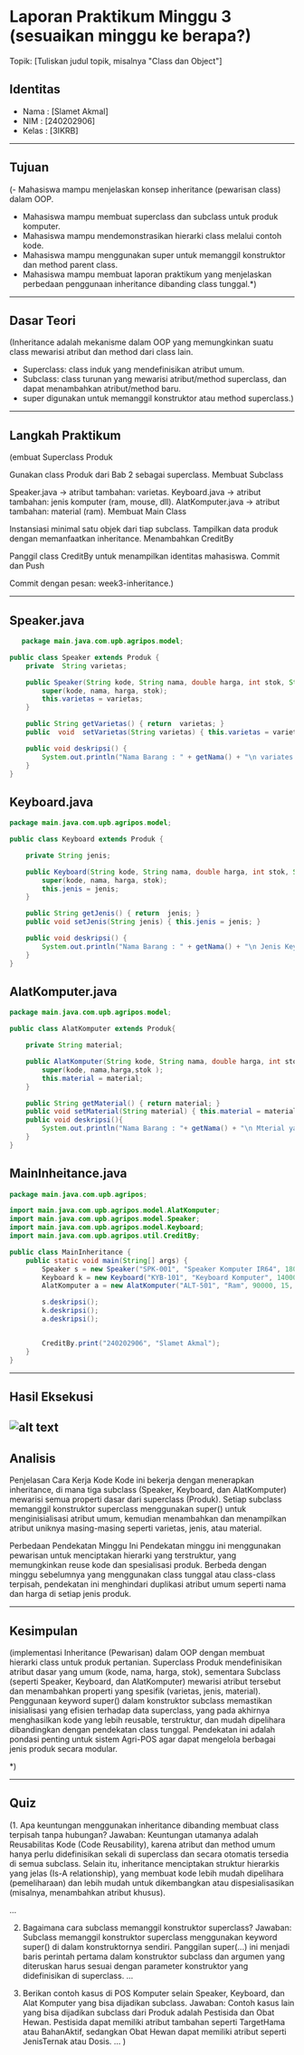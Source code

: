 # Laporan Praktikum Minggu 3 (sesuaikan minggu ke berapa?)
Topik: [Tuliskan judul topik, misalnya "Class dan Object"]

## Identitas
- Nama  : [Slamet Akmal]
- NIM   : [240202906]
- Kelas : [3IKRB]

---

## Tujuan
(- Mahasiswa mampu menjelaskan konsep inheritance (pewarisan class) dalam OOP.
- Mahasiswa mampu membuat superclass dan subclass untuk produk komputer.
- Mahasiswa mampu mendemonstrasikan hierarki class melalui contoh kode.
- Mahasiswa mampu menggunakan super untuk memanggil konstruktor dan method parent class.
- Mahasiswa mampu membuat laporan praktikum yang menjelaskan perbedaan penggunaan inheritance dibanding class tunggal.*)

---

## Dasar Teori
(Inheritance adalah mekanisme dalam OOP yang memungkinkan suatu class mewarisi atribut dan method dari class lain.

- Superclass: class induk yang mendefinisikan atribut umum.
- Subclass: class turunan yang mewarisi atribut/method superclass, dan dapat menambahkan atribut/method baru.
- super digunakan untuk memanggil konstruktor atau method superclass.)

---

## Langkah Praktikum
(embuat Superclass Produk

Gunakan class Produk dari Bab 2 sebagai superclass.
Membuat Subclass

Speaker.java → atribut tambahan: varietas.
Keyboard.java → atribut tambahan: jenis komputer (ram, mouse, dll).
AlatKomputer.java → atribut tambahan: material (ram).
Membuat Main Class

Instansiasi minimal satu objek dari tiap subclass.
Tampilkan data produk dengan memanfaatkan inheritance.
Menambahkan CreditBy

Panggil class CreditBy untuk menampilkan identitas mahasiswa.
Commit dan Push

Commit dengan pesan: week3-inheritance.)

---

## Speaker.java
```java
   package main.java.com.upb.agripos.model;

public class Speaker extends Produk {
    private  String varietas;

    public Speaker(String kode, String nama, double harga, int stok, String varietas) {
        super(kode, nama, harga, stok);
        this.varietas = varietas;
    }

    public String getVarietas() { return  varietas; }
    public  void  setVarietas(String varietas) { this.varietas = varietas; }

    public void deskripsi() {
        System.out.println("Nama Barang : " + getNama() + "\n variates speaker : " + getVarietas() + "\n harga Speaker/bungkus :" + getHarga() +"\n");
    }
}
```
## Keyboard.java
```java
package main.java.com.upb.agripos.model;

public class Keyboard extends Produk {

    private String jenis;

    public Keyboard(String kode, String nama, double harga, int stok, String jenis) {
        super(kode, nama, harga, stok);
        this.jenis = jenis;
    }

    public String getJenis() { return  jenis; }
    public void setJenis(String jenis) { this.jenis = jenis; }

    public void deskripsi() {
        System.out.println("Nama Barang : " + getNama() + "\n Jenis Keyboard : " + getJenis() + "\n harga keyboard/140000 :" + getHarga() +"\n");
    }
}
```
## AlatKomputer.java
```java
package main.java.com.upb.agripos.model;

public class AlatKomputer extends Produk{

    private String material;

    public AlatKomputer(String kode, String nama, double harga, int stok, String material) {
        super(kode, nama,harga,stok );
        this.material = material;
    }

    public String getMaterial() { return material; }
    public void setMaterial(String material) { this.material = material; }
    public void deskripsi(){
        System.out.println("Nama Barang : "+ getNama() + "\n Mterial yang dipakai : " + getMaterial() + "\n harga barang :" + getHarga() +"\n");
    }
}
```
## MainInheitance.java
```java
package main.java.com.upb.agripos;

import main.java.com.upb.agripos.model.AlatKomputer;
import main.java.com.upb.agripos.model.Speaker;
import main.java.com.upb.agripos.model.Keyboard;
import main.java.com.upb.agripos.util.CreditBy;

public class MainInheritance {
    public static void main(String[] args) {
        Speaker s = new Speaker("SPK-001", "Speaker Komputer IR64", 180000,100, "64");
        Keyboard k = new Keyboard("KYB-101", "Keyboard Komputer", 140000, 40, "Komputer");
        AlatKomputer a = new AlatKomputer("ALT-501", "Ram", 90000, 15, "Ram");

        s.deskripsi();
        k.deskripsi();
        a.deskripsi();


        CreditBy.print("240202906", "Slamet Akmal");
    }
}
```
---

## Hasil Eksekusi
![alt text](https://github.com/SlametAkmal/oop-202501-240202906/tree/main/praktikum/week3-inheritance/screenshots/Hasil.png?raw=true)
---

## Analisis
Penjelasan Cara Kerja Kode
Kode ini bekerja dengan menerapkan inheritance, di mana tiga subclass (Speaker, Keyboard, dan AlatKomputer) mewarisi semua properti dasar dari superclass (Produk). Setiap subclass memanggil konstruktor superclass menggunakan super() untuk menginisialisasi atribut umum, kemudian menambahkan dan menampilkan atribut uniknya masing-masing seperti varietas, jenis, atau material.

Perbedaan Pendekatan Minggu Ini
Pendekatan minggu ini menggunakan pewarisan untuk menciptakan hierarki yang terstruktur, yang memungkinkan reuse kode dan spesialisasi produk. Berbeda dengan minggu sebelumnya yang menggunakan class tunggal atau class-class terpisah, pendekatan ini menghindari duplikasi atribut umum seperti nama dan harga di setiap jenis produk.

---

## Kesimpulan
(implementasi Inheritance (Pewarisan) dalam OOP dengan membuat hierarki class untuk produk pertanian. Superclass Produk mendefinisikan atribut dasar yang umum (kode, nama, harga, stok), sementara Subclass (seperti Speaker, Keyboard, dan AlatKomputer) mewarisi atribut tersebut dan menambahkan properti yang spesifik (varietas, jenis, material). Penggunaan keyword super() dalam konstruktor subclass memastikan inisialisasi yang efisien terhadap data superclass, yang pada akhirnya menghasilkan kode yang lebih reusable, terstruktur, dan mudah dipelihara dibandingkan dengan pendekatan class tunggal. Pendekatan ini adalah pondasi penting untuk sistem Agri-POS agar dapat mengelola berbagai jenis produk secara modular.

*)

---

## Quiz
(1. Apa keuntungan menggunakan inheritance dibanding membuat class terpisah tanpa hubungan?
Jawaban: Keuntungan utamanya adalah Reusabilitas Kode (Code Reusability), karena atribut dan method umum hanya perlu didefinisikan sekali di superclass dan secara otomatis tersedia di semua subclass. Selain itu, inheritance menciptakan struktur hierarkis yang jelas (Is-A relationship), yang membuat kode lebih mudah dipelihara (pemeliharaan) dan lebih mudah untuk dikembangkan atau dispesialisasikan (misalnya, menambahkan atribut khusus).

 …  

2. Bagaimana cara subclass memanggil konstruktor superclass?
Jawaban: Subclass memanggil konstruktor superclass menggunakan keyword super() di dalam konstruktornya sendiri. Panggilan super(...) ini menjadi baris perintah pertama dalam konstruktor subclass dan argumen yang diteruskan harus sesuai dengan parameter konstruktor yang didefinisikan di superclass. …  

3. Berikan contoh kasus di POS Komputer selain Speaker, Keyboard, dan Alat Komputer yang bisa dijadikan subclass.
Jawaban: Contoh kasus lain yang bisa dijadikan subclass dari Produk adalah Pestisida dan Obat Hewan. Pestisida dapat memiliki atribut tambahan seperti TargetHama atau BahanAktif, sedangkan Obat Hewan dapat memiliki atribut seperti JenisTernak atau Dosis. …  )
